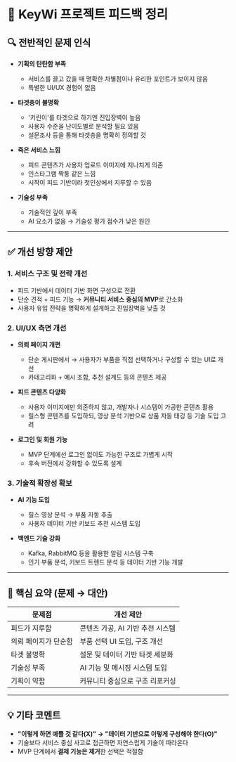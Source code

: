 # 🧠 KeyWi 프로젝트 피드백 정리

## 🔍 전반적인 문제 인식

- **기획의 탄탄함 부족**

  - 서비스를 끌고 갔을 때 명확한 차별점이나 유리한 포인트가 보이지 않음
  - 특별한 UI/UX 경험이 없음

- **타겟층이 불명확**

  - '키린이'를 타겟으로 하기엔 진입장벽이 높음
  - 사용자 수준을 난이도별로 분석할 필요 있음
  - 설문조사 등을 통해 타겟층을 명확히 정의할 것

- **죽은 서비스 느낌**

  - 피드 콘텐츠가 사용자 업로드 이미지에 지나치게 의존
  - 인스타그램 짝퉁 같은 느낌
  - 시작이 피드 기반이라 첫인상에서 지루할 수 있음

- **기술성 부족**
  - 기술적인 깊이 부족
  - AI 요소가 없음 → 기술성 평가 점수가 낮은 원인

---

## ✅ 개선 방향 제안

### 1. 서비스 구조 및 전략 개선

- 피드 기반에서 데이터 기반 화면 구성으로 전환
- 단순 견적 + 피드 기능 → **커뮤니티 서비스 중심의 MVP**로 간소화
- 사용자 유입 전략을 명확하게 설계하고 진입장벽을 낮출 것

### 2. UI/UX 측면 개선

- **의뢰 페이지 개편**

  - 단순 게시판에서 → 사용자가 부품을 직접 선택하거나 구성할 수 있는 UI로 개선
  - 카테고리화 + 예시 조합, 추천 설계도 등의 콘텐츠 제공

- **피드 콘텐츠 다양화**

  - 사용자 이미지에만 의존하지 않고, 개발자나 시스템이 가공한 콘텐츠 활용
  - 릴스형 콘텐츠를 도입하되, 영상 분석 기반으로 상품 자동 태깅 등 기술 도입 고려

- **로그인 및 회원 기능**
  - MVP 단계에선 로그인 없이도 가능한 구조로 가볍게 시작
  - 후속 버전에서 강화할 수 있도록 설계

### 3. 기술적 확장성 확보

- **AI 기능 도입**

  - 릴스 영상 분석 → 부품 자동 추출
  - 사용자 데이터 기반 키보드 추천 시스템 도입

- **백엔드 기술 강화**
  - Kafka, RabbitMQ 등을 활용한 알림 시스템 구축
  - 인기 부품 분석, 키보드 트렌드 분석 등 데이터 기반 기능 개발

---

## 🎯 핵심 요약 (문제 → 대안)

| 문제점               | 개선 제안                        |
| -------------------- | -------------------------------- |
| 피드가 지루함        | 콘텐츠 가공, AI 기반 추천 시스템 |
| 의뢰 페이지가 단순함 | 부품 선택 UI 도입, 구조 개선     |
| 타겟 불명확          | 설문 및 데이터 기반 타겟 세분화  |
| 기술성 부족          | AI 기능 및 메시징 시스템 도입    |
| 기획이 약함          | 커뮤니티 중심으로 구조 리포커싱  |

---

## 💡 기타 코멘트

- **"이렇게 하면 예쁠 것 같다(X)" → "데이터 기반으로 이렇게 구성해야 한다(O)"**
- 기술보다 서비스 중심 사고로 접근하면 자연스럽게 기술이 따라온다
- MVP 단계에서 **결제 기능은 제거**한 선택은 적절함
